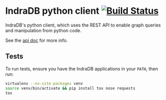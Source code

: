 # IndraDB python client [![Build Status](https://travis-ci.org/indradb/python-client.svg?branch=master)](https://travis-ci.org/indradb/python-client)

IndraDB's python client, which uses the REST API to enable graph queries and manipulation from python code.

See the [api doc](https://htmlpreview.github.io/?https://github.com/indradb/python-client/blob/develop/doc/indradb/index.html) for more info.

## Tests

To run tests, ensure you have the IndraDB applications in your `PATH`, then run:

```bash
virtualenv --no-site-packages venv
source venv/bin/activate && pip install tox nose requests
tox
```

